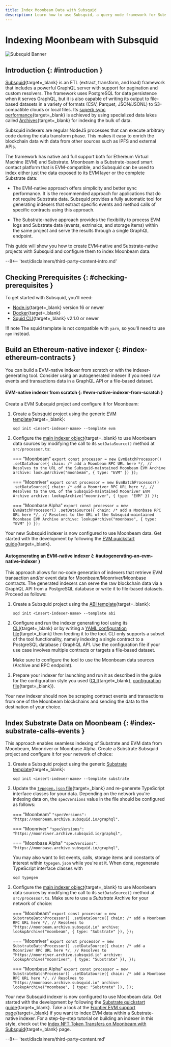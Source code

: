 ```yaml
---
title: Index Moonbeam Data with Subsquid
description: Learn how to use Subsquid, a query node framework for Substrate-based chains, to index and process Substrate and EVM data for Moonbeam and Moonriver.
---
```


# Indexing Moonbeam with Subsquid

![Subsquid Banner](/images/builders/integrations/indexers/subsquid/subsquid-banner.png)

## Introduction {: #introduction }

[Subsquid](https://subsquid.io){target=_blank} is an ETL (extract, transform, and load) framework that includes a powerful GraphQL server with support for pagination and custom resolvers. The framework uses PostgreSQL for data persistence when it serves GraphQL, but it is also capable of writing its output to file-based datasets in a variety of formats (CSV, Parquet, JSON/JSONL) to S3-compatible clouds or local files. Its [superb sync performance](https://docs.subsquid.io/migrate/subsquid-vs-thegraph/){target=_blank} is achieved by using specialized data lakes called [Archives](https://docs.subsquid.io/archives/overview/){target=_blank} for indexing the bulk of data.

Subsquid indexers are regular NodeJS processes that can execute arbitrary code during the data transform phase. This makes it easy to enrich the blockchain data with data from other sources such as IPFS and external APIs.

The framework has native and full support both for Ethereum Virtual Machine (EVM) and Substrate. Moonbeam is a Substrate-based smart contact platform that is EVM-compatible, and Subsquid can be used to index either just the data exposed to its EVM layer or the complete Substrate data:

* The EVM-native approach offers simplicity and better sync performance. It is the recommended approach for applications that do not require Substrate data. Subsquid provides a fully automatic tool for generating indexers that extract specific events and method calls of specific contracts using this approach.

* The Substrate-native approach provides the flexibility to process EVM logs and Substrate data (events, extrinsics, and storage items) within the same project and serve the results through a single GraphQL endpoint.

This guide will show you how to create EVM-native and Substrate-native projects with Subsquid and configure them to index Moonbeam data. 

--8<-- 'text/disclaimers/third-party-content-intro.md'

## Checking Prerequisites {: #checking-prerequisites }

To get started with Subsquid, you'll need:

- [Node.js](https://nodejs.org/en/download/){target=_blank} version 16 or newer
- [Docker](https://docs.docker.com/get-docker/){target=_blank}
- [Squid CLI](https://docs.subsquid.io/squid-cli/installation/){target=_blank} v2.1.0 or newer

[//]: # (!!!! Update the squid cli version)

!!! note
    The squid template is not compatible with `yarn`, so you'll need to use `npm` instead.

## Build an Ethereum-native indexer {: #index-ethereum-contracts }

You can build a EVM-native indexer from scratch or with the indexer-generating tool. Consider using an autogenerated indexer if you need raw events and transactions data in a GraphQL API or a file-based dataset.

#### EVM-native indexer from scratch {: #evm-native-indexer-from-scratch }

Create a EVM Subsquid project and configure it for Moonbeam:

1. Create a Subsquid project using the generic [EVM template](https://github.com/subsquid-labs/squid-evm-template){target=_blank}:

    ```
    sqd init <insert-indexer-name> --template evm
    ```

2. Configure the [main indexer object](https://docs.subsquid.io/evm-indexing/evm-processor/){target=_blank} to use Moonbeam data sources by modifying the call to its `setDataSource()` method at `src/processor.ts`:

    === "Moonbeam"
        ```
        export const processor = new EvmBatchProcessor()
          .setDataSource({
            chain: /* add a Moonbeam RPC URL here */,
            // Resolves to the URL of the Subsquid-maintained Moonbeam EVM Archive
            archive: lookupArchive("moonbeam", { type: "EVM" })
          });
        ```

    === "Moonriver"
        ```
        export const processor = new EvmBatchProcessor()
          .setDataSource({
            chain: /* add a Moonriver RPC URL here */,
            // Resolves to the URL of the Subsquid-maintained Moonriver EVM Archive
            archive: lookupArchive("moonriver", { type: "EVM" })
          });
        ```

    === "Moonbase Alpha"
        ```
        export const processor = new EvmBatchProcessor()
          .setDataSource({
            chain: /* add a Moonbase RPC URL here */,
            // Resolves to the URL of the Subsquid-maintained Moonbase EVM Archive
            archive: lookupArchive("moonbase", { type: "EVM" })
          });
        ```

[//]: # (???? Are the EVM and Substrate RPCs interchangeable for Moonbeam networks)

Your new Subsquid indexer is now configured to use Moonbeam data. Get started with the development by following the [EVM quickstart guide](https://docs.subsquid.io/quickstart/quickstart-ethereum/){target=_blank}.

#### Autogenerating an EVM-native indexer {: #autogenerating-an-evm-native-indexer }

This approach allows for no-code generation of indexers that retrieve EVM transaction and/or event data for Moonbeam/Moonriver/Moonbase contracts. The generated indexers can serve the raw blockchain data via a GraphQL API from a PostgreSQL database or write it to file-based datasets. Proceed as follows:

1. Create a Subsquid project using the [ABI template](https://github.com/subsquid-labs/squid-abi-template){target=_blank}:

    ```
    sqd init <insert-indexer-name> --template abi
    ```

2. Configure and run the indexer generating tool using its [CLI](https://docs.subsquid.io/quickstart/quickstart-abi/){target=_blank} or by writing a [YAML configuration file](https://docs.subsquid.io/basics/squid-gen/){target=_blank} then feeding it to the tool. CLI only supports a subset of the tool functionality, namely indexing a single contract to a PostgreSQL database / GraphQL API. Use the configuration file if your use case involves multiple contracts or targets a file-based dataset.

    Make sure to configure the tool to use the Moonbeam data sources (Archive and RPC endpoint).

3. Prepare your indexer for launching and run it as described in the guide for the configuration style you used ([CLI](https://docs.subsquid.io/quickstart/quickstart-abi/){target=_blank}, [configuration file](https://docs.subsquid.io/basics/squid-gen/){target=_blank}).

Your new indexer should now be scraping contract events and transactions from one of the Moonbeam blockchains and sending the data to the destination of your choice.

## Index Substrate Data on Moonbeam {: #index-substrate-calls-events }

This approach enables seamless indexing of Substrate and EVM data from Moonbeam, Moonriver or Moonbase Alpha. Create a Substrate Subsquid project and configure it for your network of choice:

1. Create a Subsquid project using the generic [Substrate template](https://github.com/subsquid-labs/squid-substrate-template){target=_blank}:

    ```
    sqd init <insert-indexer-name> --template substrate
    ```

2. Update the [`typegen.json` file](https://docs.subsquid.io/substrate-indexing/squid-substrate-typegen/){target=_blank} and re-generete TypeScript interface classes for your data. Depending on the network you're indexing data on, the `specVersions` value in the file should be configured as follows:

    === "Moonbeam"
        ```
        "specVersions": "https://moonbeam.archive.subsquid.io/graphql",
        ```

    === "Moonriver"
        ```
        "specVersions": "https://moonriver.archive.subsquid.io/graphql",
        ```

    === "Moonbase Alpha"
        ```
        "specVersions": "https://moonbase.archive.subsquid.io/graphql",
        ```

    You may also want to list events, calls, storage items and constants of interest within `typegen.json` while you're at it. When done, regenerate TypeScript interface classes with

    ```
    sqd typegen
    ```

2. Configure the [main indexer object](https://docs.subsquid.io/evm-indexing/evm-processor/){target=_blank} to use Moonbeam data sources by modifying the call to its `setDataSource()` method at `src/processor.ts`. Make sure to use a *Substrate* Archive for your network of choice:

    === "Moonbeam"
        ```
        export const processor = new SubstrateBatchProcessor()
          .setDataSource({
            chain: /* add a Moonbeam RPC URL here */,
            // Resolves to "https://moonbeam.archive.subsquid.io"
            archive: lookupArchive("moonbeam", { type: "Substrate" }),
          });
        ```

    === "Moonriver"
        ```
        export const processor = new SubstrateBatchProcessor()
          .setDataSource({
            chain: /* add a Moonriver RPC URL here */,
            // Resolves to "https://moonriver.archive.subsquid.io"
            archive: lookupArchive("moonriver", { type: "Substrate" }),
          });
        ```

    === "Moonbase Alpha"
        ```
        export const processor = new SubstrateBatchProcessor()
          .setDataSource({
            chain: /* add a Moonbase RPC URL here */,
            // Resolves to "https://moonbase.archive.subsquid.io"
            archive: lookupArchive("moonbase", { type: "Substrate" }),
          });
        ```

Your new Subsquid indexer is now configured to use Moonbeam data. Get started with the development by following the [Substrate quickstart guide](https://docs.subsquid.io/quickstart/quickstart-substrate/){target=_blank}. Take a look at the [Frontier EVM support page](https://docs.subsquid.io/substrate-indexing/evm-support/){target=_blank} if you want to index EVM data within a Substrate-native indexer. For a step-by-step tutorial on building an indexer in this style, check out the [Index NFT Token Transfers on Moonbeam with Subsquid](/tutorials/integrations/nft-subsquid){target=_blank} page.

--8<-- 'text/disclaimers/third-party-content.md'
